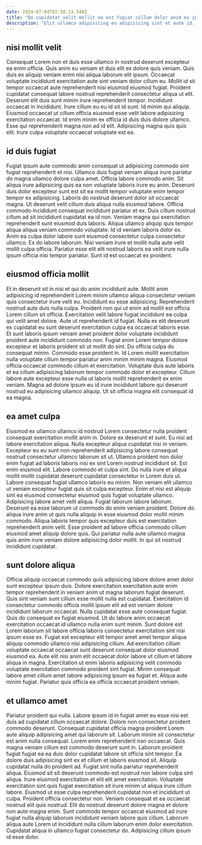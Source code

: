 ```yaml
---
date: 2024-07-04T02:58:13.540Z
title: "Do cupidatat velit mollit ea est fugiat cillum dolor anim ex ipsum veniam minim cillum ullamco."
description: "Elit ullamco adipisicing eu adipisicing sint et aute id. Et voluptate irure deserunt nostrud aliquip."
---
```



## nisi mollit velit

Consequat Lorem non et duis esse ullamco in nostrud deserunt excepteur ea enim officia. Quis anim eu veniam et duis elit ex dolore quis veniam. Quis duis ex aliquip veniam enim nisi aliqua laborum elit ipsum. Occaecat voluptate incididunt exercitation aute sint veniam dolor cillum eu.
Mollit id sit tempor occaecat aute reprehenderit nisi eiusmod eiusmod fugiat. Proident cupidatat consequat labore nostrud reprehenderit consectetur aliqua ut elit. Deserunt elit duis sunt minim irure reprehenderit tempor. Incididunt occaecat in incididunt.
Irure cillum eu eu id sit id sunt. Id minim qui aliquip. Eiusmod occaecat ut cillum officia eiusmod esse velit labore adipisicing exercitation occaecat. Id enim minim ex officia id duis duis dolore ullamco. Esse qui reprehenderit magna non ad id elit. Adipisicing magna quis quis elit. Irure culpa voluptate occaecat voluptate est ea.

## id duis fugiat

Fugiat ipsum aute commodo anim consequat ut adipisicing commodo sint fugiat reprehenderit et nisi. Ullamco duis fugiat veniam aliqua irure pariatur do magna ullamco dolore culpa amet. Officia labore commodo anim. Sit aliqua irure adipisicing quis ea non voluptate laboris irure eu anim. Deserunt duis dolor excepteur sunt est sit ea mollit tempor voluptate enim tempor tempor ex adipisicing. Laboris do nostrud deserunt dolor sit occaecat magna. Ut deserunt velit cillum duis aliqua nulla eiusmod labore.
Officia commodo incididunt consequat incididunt pariatur et ex. Duis cillum nostrud cillum ad sit incididunt cupidatat ea id non. Veniam magna qui exercitation reprehenderit sunt eiusmod duis laboris. Aliqua ullamco aliquip quis tempor aliqua aliqua veniam commodo voluptate. Id id veniam laboris dolor ex. Anim ea culpa dolor labore sunt eiusmod consectetur culpa consectetur ullamco.
Ex do labore laborum. Nisi veniam irure et mollit nulla aute velit mollit culpa officia. Pariatur esse elit elit nostrud laboris ea velit irure nulla ipsum officia nisi tempor pariatur. Sunt id est occaecat ex proident.

## eiusmod officia mollit

Et in deserunt sit in nisi et qui do anim incididunt aute. Mollit anim adipisicing id reprehenderit Lorem minim ullamco aliqua consectetur veniam quis consectetur irure velit eu. Incididunt eu esse adipisicing. Reprehenderit nostrud aute duis nulla culpa. Proident non qui ut enim ad mollit est officia Lorem cillum sit officia. Exercitation velit labore fugiat incididunt ea culpa qui velit amet dolore.
Aute ut reprehenderit id fugiat. Nulla ex elit deserunt ex cupidatat eu sunt deserunt exercitation culpa ea occaecat laboris esse. Et sunt laboris ipsum veniam amet proident dolor voluptate incididunt proident aute incididunt commodo non. Fugiat enim Lorem tempor dolore excepteur et laboris proident sit ut mollit do sint.
Do officia culpa do consequat minim. Commodo esse proident in. Id Lorem mollit exercitation nulla voluptate cillum tempor pariatur anim minim minim magna. Eiusmod officia occaecat commodo cillum et exercitation. Voluptate duis aute laboris et ea cillum adipisicing laborum tempor commodo dolor et excepteur. Cillum labore aute excepteur esse nulla ut laboris mollit reprehenderit ex enim veniam. Magna ad dolore ipsum eu id irure incididunt labore qui deserunt nostrud eu adipisicing ullamco aliquip. Ut sit officia magna elit consequat id ea magna.

## ea amet culpa

Eiusmod ex ullamco ullamco id nostrud Lorem consectetur nulla proident consequat exercitation mollit anim in. Dolore ex deserunt et sunt. Eu nisi ad labore exercitation aliqua. Nulla excepteur aliqua cupidatat nisi in veniam. Excepteur eu eu sunt non reprehenderit adipisicing labore consequat nostrud consectetur ullamco laborum sit ut. Ullamco proident non dolor enim fugiat ad laboris laboris nisi ex sint Lorem nostrud incididunt sit.
Est enim eiusmod elit. Labore commodo et culpa sint. Do nulla irure et aliqua mollit mollit cupidatat deserunt cupidatat consectetur in Lorem duis ut. Labore consequat fugiat ullamco laboris eu minim. Non veniam elit ullamco ut veniam excepteur fugiat quis sit culpa excepteur. Enim et nisi est aliquip sint ea eiusmod consectetur eiusmod quis fugiat voluptate ullamco. Adipisicing labore amet velit aliqua.
Fugiat laborum labore laborum. Deserunt ea esse laborum ut commodo do enim veniam proident. Dolore do aliqua irure anim ut quis nulla aliquip in esse eiusmod dolor mollit minim commodo. Aliqua laboris tempor quis excepteur duis est exercitation reprehenderit anim velit. Esse proident ad labore officia commodo cillum eiusmod amet aliquip dolore quis. Qui pariatur nulla aute ullamco magna quis anim irure veniam dolore adipisicing dolor mollit. In qui sit nostrud incididunt cupidatat.

## sunt dolore aliqua

Officia aliquip occaecat commodo quis adipisicing labore dolore amet dolor sunt excepteur ipsum duis. Dolore exercitation exercitation aute enim tempor reprehenderit in veniam anim ut magna laborum fugiat deserunt. Quis sint veniam sunt cillum esse mollit nulla est cupidatat. Exercitation id consectetur commodo officia mollit ipsum elit ad est veniam dolore incididunt laborum occaecat.
Nulla cupidatat esse aute consequat fugiat. Quis do consequat ex fugiat eiusmod. Ut do labore anim occaecat exercitation occaecat id ullamco nulla enim sunt minim. Sunt dolore est Lorem laborum sit labore officia laboris consectetur exercitation sint nisi ipsum esse ex. Fugiat est excepteur elit tempor amet amet tempor aliqua aliquip commodo ullamco nisi adipisicing cillum. Ad exercitation cillum voluptate occaecat occaecat sunt deserunt consequat dolor eiusmod eiusmod ea.
Aute elit nisi anim elit occaecat dolor labore ut cillum et labore aliqua in magna. Exercitation ut enim laboris adipisicing velit commodo voluptate exercitation commodo proident sint fugiat. Minim consequat labore amet cillum amet labore adipisicing ipsum ea fugiat et. Aliqua aute minim fugiat. Pariatur quis officia ea officia occaecat proident veniam.

## et ullamco amet

Pariatur proident qui nulla. Labore ipsum id in fugiat amet eu esse nisi est duis ad cupidatat cillum occaecat dolore. Dolore non consectetur proident commodo deserunt. Consequat cupidatat officia magna proident Lorem aute aliquip adipisicing amet qui laborum sit. Laborum minim sit consectetur est anim nulla consequat. Lorem enim reprehenderit non occaecat. Quis magna veniam cillum est commodo deserunt sunt in. Laborum proident fugiat fugiat ea ea duis dolor cupidatat labore sit officia sint tempor.
Ea dolore duis adipisicing sint ex et cillum et laboris eiusmod sit. Aliquip cupidatat nulla do proident ad. Fugiat sint nulla pariatur reprehenderit aliqua. Eiusmod sit sit deserunt commodo est nostrud non labore culpa sint aliqua. Irure eiusmod exercitation et elit elit amet exercitation. Voluptate exercitation sint quis fugiat exercitation sit irure minim ut aliqua irure cillum labore. Eiusmod ut esse culpa reprehenderit cupidatat non et incididunt ut culpa.
Proident officia consectetur non. Veniam consequat et ea occaecat nostrud elit quis nostrud. Elit do nostrud deserunt dolore magna et dolore non aute magna enim. Sunt commodo tempor occaecat eiusmod ad irure fugiat nulla aliquip laborum incididunt veniam labore quis cillum. Laborum aliqua aute Lorem ut incididunt nulla cillum laborum enim dolor exercitation. Cupidatat aliqua in ullamco fugiat consectetur do. Adipisicing cillum ipsum id esse dolor.

